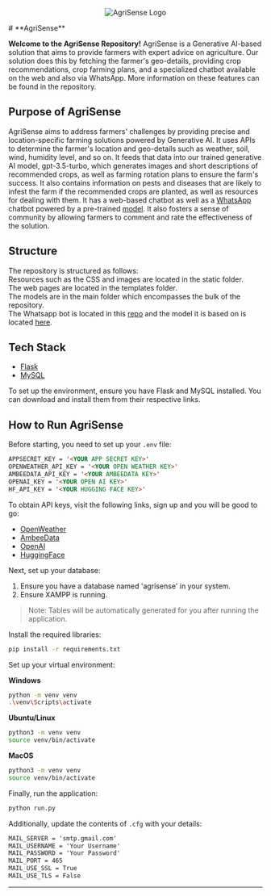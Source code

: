 <p align="center">
  <img src="main/static/pictures/agri-logo.png" alt="AgriSense Logo">
</p>
#  **AgriSense**

**Welcome to the AgriSense Repository!** 
AgriSense is a Generative AI-based solution that aims to provide farmers with expert advice on agriculture.
Our solution does this by fetching the farmer's geo-details, providing crop recommendations, crop farming plans, and a specialized chatbot available on the web and also via WhatsApp.
More information on these features can be found in the repository.

## **Purpose of AgriSense**

AgriSense aims to address farmers' challenges by providing precise and location-specific farming solutions powered by Generative AI. It uses APIs to determine the farmer's location and geo-details such as weather, soil, wind, humidity level, and so on. It feeds that data into our trained generative AI model, gpt-3.5-turbo, which generates images and short descriptions of recommended crops, as well as farming rotation plans to ensure the farm's success. It also contains information on pests and diseases that are likely to infest the farm if the recommended crops are planted, as well as resources for dealing with them. It has a web-based chatbot as well as a [WhatsApp](https://github.com/nerdistry/gpt_bot) chatbot powered by a pre-trained [model](https://github.com/nerdistry/plant-village-trained-model). It also fosters a sense of community by allowing farmers to comment and rate the effectiveness of the solution.

## **Structure**
The repository is structured as follows:  
Resources such as the CSS and images are located in the static folder.  
The web pages are located in the templates folder.  
The models are in the main folder which encompasses the bulk of the repository.  
The Whatsapp bot is located in this [repo](https://github.com/nerdistry/gpt_bot) and the model it is based on is located [here](https://github.com/nerdistry/plant-village-trained-model).

## **Tech Stack**
- [Flask](https://palletsprojects.com/p/flask/)
- [MySQL](https://www.mysql.com/downloads/)

To set up the environment, ensure you have Flask and MySQL installed. You can download and install them from their respective links.

## **How to Run AgriSense**

Before starting, you need to set up your `.env` file:

```markdown
APPSECRET_KEY = '<YOUR APP SECRET KEY>'
OPENWEATHER_API_KEY = '<YOUR OPEN WEATHER KEY>'
AMBEEDATA_API_KEY = '<YOUR AMBEEDATA KEY>'
OPENAI_KEY = '<YOUR OPEN AI KEY>'
HF_API_KEY = '<YOUR HUGGING FACE KEY>'
```
To obtain API keys, visit the following links, sign up and you will be good to go:
- [OpenWeather](https://home.openweathermap.org/users/sign_up)
- [AmbeeData](https://www.ambeedata.com/)
- [OpenAI](https://www.openai.com/)
- [HuggingFace](https://huggingface.co/)

Next, set up your database:
1. Ensure you have a database named 'agrisense' in your system.
2. Ensure XAMPP is running.

> Note: Tables will be automatically generated for you after running the application.

Install the required libraries:
```bash
pip install -r requirements.txt
```

Set up your virtual environment:

**Windows**
```bash
python -m venv venv
.\venv\Scripts\activate
```

**Ubuntu/Linux**
```bash
python3 -m venv venv
source venv/bin/activate
```

**MacOS**
```bash
python3 -m venv venv
source venv/bin/activate
```

Finally, run the application:
```bash
python run.py
```

Additionally, update the contents of `.cfg` with your details:
```markdown
MAIL_SERVER = 'smtp.gmail.com'
MAIL_USERNAME = 'Your Username'
MAIL_PASSWORD = 'Your Password'
MAIL_PORT = 465
MAIL_USE_SSL = True
MAIL_USE_TLS = False
```

---

